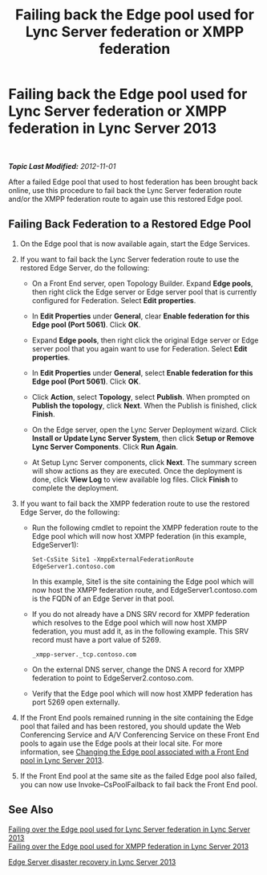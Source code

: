 ﻿---
title: 'Failing back the Edge pool used for Lync Server federation or XMPP federation'
TOCTitle: Failing back the Edge pool used for Lync Server federation or XMPP federation
ms:assetid: d40097a1-1bed-44dc-aeb6-0871927ab2b9
ms:mtpsurl: https://technet.microsoft.com/en-us/library/JJ721897(v=OCS.15)
ms:contentKeyID: 49733831
ms.date: 07/23/2014
mtps_version: v=OCS.15
---

<div data-xmlns="http://www.w3.org/1999/xhtml">

<div class="topic" data-xmlns="http://www.w3.org/1999/xhtml" data-msxsl="urn:schemas-microsoft-com:xslt" data-cs="http://msdn.microsoft.com/en-us/">

<div data-asp="http://msdn2.microsoft.com/asp">

# Failing back the Edge pool used for Lync Server federation or XMPP federation in Lync Server 2013

</div>

<div id="mainSection">

<div id="mainBody">

<span> </span>

_**Topic Last Modified:** 2012-11-01_

After a failed Edge pool that used to host federation has been brought back online, use this procedure to fail back the Lync Server federation route and/or the XMPP federation route to again use this restored Edge pool.

<div>

## Failing Back Federation to a Restored Edge Pool

1.  On the Edge pool that is now available again, start the Edge Services.

2.  If you want to fail back the Lync Server federation route to use the restored Edge Server, do the following:
    
      - On a Front End server, open Topology Builder. Expand **Edge pools**, then right click the Edge server or Edge server pool that is currently configured for Federation. Select **Edit properties**.
    
      - In **Edit Properties** under **General**, clear **Enable federation for this Edge pool (Port 5061)**. Click **OK**.
    
      - Expand **Edge pools**, then right click the original Edge server or Edge server pool that you again want to use for Federation. Select **Edit properties**.
    
      - In **Edit Properties** under **General**, select **Enable federation for this Edge pool (Port 5061)**. Click **OK**.
    
      - Click **Action**, select **Topology**, select **Publish**. When prompted on **Publish the topology**, click **Next**. When the Publish is finished, click **Finish**.
    
      - On the Edge server, open the Lync Server Deployment wizard. Click **Install or Update Lync Server System**, then click **Setup or Remove Lync Server Components**. Click **Run Again**.
    
      - At Setup Lync Server components, click **Next**. The summary screen will show actions as they are executed. Once the deployment is done, click **View Log** to view available log files. Click **Finish** to complete the deployment.

3.  If you want to fail back the XMPP federation route to use the restored Edge Server, do the following:
    
      - Run the following cmdlet to repoint the XMPP federation route to the Edge pool which will now host XMPP federation (in this example, EdgeServer1):
        
            Set-CsSite Site1 -XmppExternalFederationRoute EdgeServer1.contoso.com
        
        In this example, Site1 is the site containing the Edge pool which will now host the XMPP federation route, and EdgeServer1.contoso.com is the FQDN of an Edge Server in that pool.
    
      - If you do not already have a DNS SRV record for XMPP federation which resolves to the Edge pool which will now host XMPP federation, you must add it, as in the following example. This SRV record must have a port value of 5269.
        
            _xmpp-server._tcp.contoso.com
    
      - On the external DNS server, change the DNS A record for XMPP federation to point to EdgeServer2.contoso.com.
    
      - Verify that the Edge pool which will now host XMPP federation has port 5269 open externally.

4.  If the Front End pools remained running in the site containing the Edge pool that failed and has been restored, you should update the Web Conferencing Service and A/V Conferencing Service on these Front End pools to again use the Edge pools at their local site. For more information, see [Changing the Edge pool associated with a Front End pool in Lync Server 2013](lync-server-2013-changing-the-edge-pool-associated-with-a-front-end-pool.md).

5.  If the Front End pool at the same site as the failed Edge pool also failed, you can now use Invoke–CsPoolFailback to fail back the Front End pool.

</div>

<div>

## See Also


[Failing over the Edge pool used for Lync Server federation in Lync Server 2013](lync-server-2013-failing-over-the-edge-pool-used-for-lync-server-federation.md)  
[Failing over the Edge pool used for XMPP federation in Lync Server 2013](lync-server-2013-failing-over-the-edge-pool-used-for-xmpp-federation.md)  


[Edge Server disaster recovery in Lync Server 2013](lync-server-2013-edge-server-disaster-recovery.md)  
  

</div>

</div>

<span> </span>

</div>

</div>

</div>

